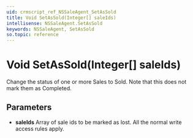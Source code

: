 ```yaml
---
uid: crmscript_ref_NSSaleAgent_SetAsSold
title: Void SetAsSold(Integer[] saleIds)
intellisense: NSSaleAgent.SetAsSold
keywords: NSSaleAgent, SetAsSold
so.topic: reference
---
```


# Void SetAsSold(Integer[] saleIds)

Change the status of one or more Sales to Sold. Note that this does not mark them as Completed.

## Parameters

* **saleIds** Array of sale ids to be marked as lost. All the normal write access rules apply.
